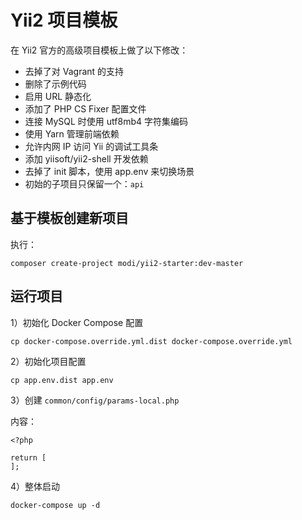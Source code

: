 # Yii2 项目模板

在 Yii2 官方的高级项目模板上做了以下修改：

- 去掉了对 Vagrant 的支持
- 删除了示例代码
- 启用 URL 静态化
- 添加了 PHP CS Fixer 配置文件
- 连接 MySQL 时使用 utf8mb4 字符集编码
- 使用 Yarn 管理前端依赖
- 允许内网 IP 访问 Yii 的调试工具条
- 添加 yiisoft/yii2-shell 开发依赖
- 去掉了 init 脚本，使用 app.env 来切换场景
- 初始的子项目只保留一个：`api`

## 基于模板创建新项目

执行：

    composer create-project modi/yii2-starter:dev-master

## 运行项目

1）初始化 Docker Compose 配置

    cp docker-compose.override.yml.dist docker-compose.override.yml


2）初始化项目配置

    cp app.env.dist app.env

3）创建 `common/config/params-local.php`

内容：

    <?php

    return [
    ];

4）整体启动

    docker-compose up -d
